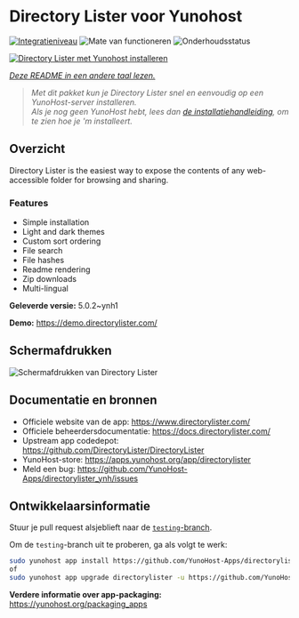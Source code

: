 <!--
NB: Deze README is automatisch gegenereerd door <https://github.com/YunoHost/apps/tree/master/tools/readme_generator>
Hij mag NIET handmatig aangepast worden.
-->

# Directory Lister voor Yunohost

[![Integratieniveau](https://apps.yunohost.org/badge/integration/directorylister)](https://ci-apps.yunohost.org/ci/apps/directorylister/)
![Mate van functioneren](https://apps.yunohost.org/badge/state/directorylister)
![Onderhoudsstatus](https://apps.yunohost.org/badge/maintained/directorylister)

[![Directory Lister met Yunohost installeren](https://install-app.yunohost.org/install-with-yunohost.svg)](https://install-app.yunohost.org/?app=directorylister)

*[Deze README in een andere taal lezen.](./ALL_README.md)*

> *Met dit pakket kun je Directory Lister snel en eenvoudig op een YunoHost-server installeren.*  
> *Als je nog geen YunoHost hebt, lees dan [de installatiehandleiding](https://yunohost.org/install), om te zien hoe je 'm installeert.*

## Overzicht

Directory Lister is the easiest way to expose the contents of any web-accessible folder for browsing and sharing.

### Features

- Simple installation
- Light and dark themes
- Custom sort ordering
- File search
- File hashes
- Readme rendering
- Zip downloads
- Multi-lingual


**Geleverde versie:** 5.0.2~ynh1

**Demo:** <https://demo.directorylister.com/>

## Schermafdrukken

![Schermafdrukken van Directory Lister](./doc/screenshots/Screenshot.png)

## Documentatie en bronnen

- Officiele website van de app: <https://www.directorylister.com/>
- Officiele beheerdersdocumentatie: <https://docs.directorylister.com/>
- Upstream app codedepot: <https://github.com/DirectoryLister/DirectoryLister>
- YunoHost-store: <https://apps.yunohost.org/app/directorylister>
- Meld een bug: <https://github.com/YunoHost-Apps/directorylister_ynh/issues>

## Ontwikkelaarsinformatie

Stuur je pull request alsjeblieft naar de [`testing`-branch](https://github.com/YunoHost-Apps/directorylister_ynh/tree/testing).

Om de `testing`-branch uit te proberen, ga als volgt te werk:

```bash
sudo yunohost app install https://github.com/YunoHost-Apps/directorylister_ynh/tree/testing --debug
of
sudo yunohost app upgrade directorylister -u https://github.com/YunoHost-Apps/directorylister_ynh/tree/testing --debug
```

**Verdere informatie over app-packaging:** <https://yunohost.org/packaging_apps>
